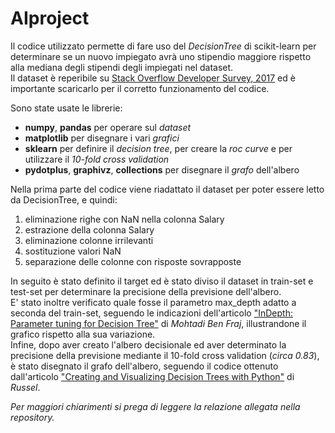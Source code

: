 # AIproject
Il codice utilizzato permette di fare uso del _DecisionTree_ di scikit-learn per determinare se un nuovo impiegato avrà uno stipendio maggiore rispetto alla mediana degli stipendi degli impiegati nel dataset.\
Il dataset è reperibile su [Stack Overflow Developer Survey, 2017](https://www.kaggle.com/stackoverflow/so-survey-2017) ed è importante scaricarlo per il corretto funzionamento del codice.

Sono state usate le librerie:
* __numpy__, __pandas__ per operare sul _dataset_
* __matplotlib__ per disegnare i vari _grafici_
* __sklearn__ per definire il _decision tree_, per creare la _roc curve_ e per utilizzare il _10-fold cross validation_
* __pydotplus__, __graphivz__, __collections__ per disegnare il _grafo_ dell'albero

Nella prima parte del codice viene riadattato il dataset per poter essere letto da DecisionTree, e quindi:
1. eliminazione righe con NaN nella colonna Salary
2. estrazione della colonna Salary
3. eliminazione colonne irrilevanti
4. sostituzione valori NaN
5. separazione delle colonne con risposte sovrapposte 

In seguito è stato definito il target ed è stato diviso il dataset in train-set e test-set per determinare la precisione della previsione dell'albero.\
E' stato inoltre verificato quale fosse il parametro max_depth adatto a seconda del train-set, seguendo le indicazioni dell'articolo  ["InDepth: Parameter tuning for Decision Tree"](https://medium.com/@mohtedibf/indepth-parameter-tuning-for-decision-tree-6753118a03c3) di _Mohtadi Ben Fraj_, illustrandone il grafico rispetto alla sua variazione.\
Infine, dopo aver creato l'albero decisionale ed aver determinato la precisione della previsione mediante il 10-fold cross validation (_circa 0.83_), è stato disegnato il grafo dell'albero, seguendo il codice ottenuto dall'articolo ["Creating and Visualizing Decision Trees with Python"](https://pythonprogramminglanguage.com/decision-tree-visual-example/) di _Russel_.

_Per maggiori chiarimenti si prega di leggere la relazione allegata nella repository._
